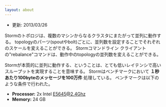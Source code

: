 ```yaml
---
layout: about
---
```


- 更新: 2013/03/26

Stormのトポロジは、複数のマシンからなるクラスタにまたがって並列に動作する。
topologyのパーツ(spoutやbolt)ごとに、並列数を設定することでそれぞれのスケールを変えることができる。
Stormコマンドライン クライアントの"rebalance"コマンドは、動作中のtopologyの並列数を変えることができる。

Stormが本質的に並列に動作する、ということは、とても低いレイテンシで高いスループットを実現することを意味する。
Stormはベンチマークにおいて **１秒あたり100byteのメッセージを100万件** 処理している。
ベンチマークは以下のような条件で行われた。

 * **Processor:** 2x Intel E5645@2.4Ghz
 * **Memory:** 24 GB
